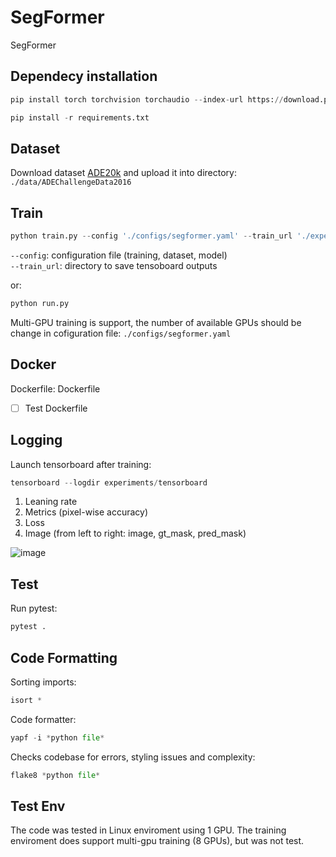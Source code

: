 # SegFormer
SegFormer

## Dependecy installation
```python
pip install torch torchvision torchaudio --index-url https://download.pytorch.org/whl/cu118

pip install -r requirements.txt
```

## Dataset
Download dataset [ADE20k](http://data.csail.mit.edu/places/ADEchallenge/ADEChallengeData2016.zip) and upload it into directory: `./data/ADEChallengeData2016`

## Train
```python
python train.py --config './configs/segformer.yaml' --train_url './experiments/ckpts/tensorboard'
```
`--config`: configuration file (training, dataset, model)  
`--train_url`: directory to save tensoboard outputs

or:
```python
python run.py
```

Multi-GPU training is support, the number of available GPUs should be change in cofiguration file: `./configs/segformer.yaml`

## Docker
Dockerfile: Dockerfile
- [ ] Test Dockerfile

## Logging
Launch tensorboard after training:
```python
tensorboard --logdir experiments/tensorboard
```

1. Leaning rate
2. Metrics (pixel-wise accuracy)
3. Loss
4. Image (from left to right: image, gt_mask, pred_mask)

![image](https://github.com/Xrenya/SegFormer/assets/51479797/08460bef-08d8-4765-baab-27373c262eb8)

## Test
Run pytest:
```python
pytest .
```

## Code Formatting
Sorting imports:
```python
isort *
```

Code formatter:
```python
yapf -i *python file*
```

Checks codebase for errors, styling issues and complexity:
```python
flake8 *python file*
```

## Test Env
The code was tested in Linux enviroment using 1 GPU.
The training enviroment does support multi-gpu training (8 GPUs), but was not test.
